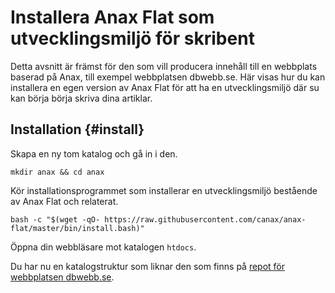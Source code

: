 ---
...
Installera Anax Flat som utvecklingsmiljö för skribent
==================================

Detta avsnitt är främst för den som vill producera innehåll till en webbplats baserad på Anax, till exempel webbplatsen dbwebb.se. Här visas hur du kan installera en egen version av Anax Flat för att ha en utvecklingsmiljö där su kan börja börja skriva dina artiklar.



Installation {#install}
-----------------------------------

Skapa en ny tom katalog och gå in i den.

```text
mkdir anax && cd anax
```

Kör installationsprogrammet som installerar en utvecklingsmiljö bestående av Anax Flat och relaterat.

```text
bash -c "$(wget -qO- https://raw.githubusercontent.com/canax/anax-flat/master/bin/install.bash)"
```

Öppna din webbläsare mot katalogen `htdocs`.

Du har nu en katalogstruktur som liknar den som finns på [repot för webbplatsen dbwebb.se](https://github.com/dbwebb-se/website).
